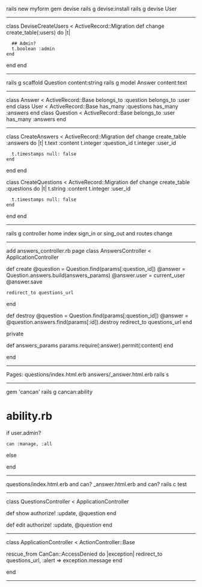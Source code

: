 rails new myform
gem devise
rails g devise:install
rails g devise User
***
class DeviseCreateUsers < ActiveRecord::Migration
  def change
    create_table(:users) do |t|

      ## Admin?
      t.boolean :admin
    end
  end
end
***
rails g scaffold Question content:string
rails g model Answer content:text
***
class Answer < ActiveRecord::Base
  belongs_to :question
  belongs_to :user
end
class User < ActiveRecord::Base
  has_many :questions
  has_many :answers
end
class Question < ActiveRecord::Base
  belongs_to :user
  has_many :answers
end
***
class CreateAnswers < ActiveRecord::Migration
  def change
    create_table :answers do |t|
      t.text :content
      t.integer :question_id
      t.integer :user_id

      t.timestamps null: false
    end
  end
end

class CreateQuestions < ActiveRecord::Migration
  def change
    create_table :questions do |t|
      t.string :content
      t.integer :user_id

      t.timestamps null: false
    end
  end
end
***
rails g controller home index
sign_in or sing_out and routes change
***
add answers_controller.rb page
class AnswersController < ApplicationController

  def create
    @question = Question.find(params[:question_id])
    @answer = Question.answers.build(answers_params)
    @answer.user = current_user
    @answer.save

    redirect_to questions_url
  end

  def destroy
    @question = Question.find(params[:question_id])
    @answer = @question.answers.find(params[:id]).destroy
    redirect_to questions_url
  end



  private

  def answers_params
    params.require(:answer).permit(:content)
  end


end
***
Pages: questions/index.html.erb  answers/_answer.html.erb
rails s
***
gem 'cancan'
rails g cancan:ability
# ability.rb
if user.admin?

    can :manage, :all

else

end

***
questions/index.html.erb   and can?
_answer.html.erb    and can?
rails c  test
***
class QuestionsController < ApplicationController

 def show
    authorize! :update, @question
  end

  def edit
    authorize! :update, @question
  end

***
class ApplicationController < ActionController::Base

  rescue_from CanCan::AccessDenied do |exception|
    redirect_to questions_url, :alert => exception.message
  end

end

***



























